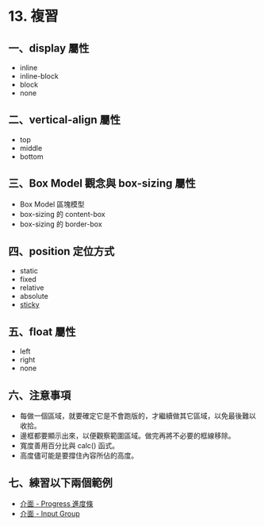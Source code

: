 # 13. 複習

## 一、display 屬性

* inline
* inline-block
* block
* none

## 二、vertical-align 屬性

* top
* middle
* bottom

## 三、Box Model 觀念與 box-sizing 屬性

* Box Model 區塊模型
* box-sizing 的 content-box
* box-sizing 的 border-box

## 四、position 定位方式

* static
* fixed
* relative
* absolute
* [sticky](https://www.w3schools.com/howto/howto_css_sticky_element.asp)

## 五、float 屬性

* left
* right
* none

## 六、注意事項

* 每做一個區域，就要確定它是不會跑版的，才繼續做其它區域，以免最後難以收拾。
* 邊框都要顯示出來，以便觀察範圍區域。做完再將不必要的框線移除。
* 寬度善用百分比與 calc\(\) 函式。
* 高度儘可能是要撐住內容所佔的高度。

## 七、練習以下兩個範例

* [介面 - Progress 進度條](https://docs.webmix.cc/html-and-css/4.-ban-mian-ou-kuai-shi-zuo#14-jie-mian-progress-jin-du-tiao)
* [介面 - Input Group](https://docs.webmix.cc/html-and-css/4.-ban-mian-ou-kuai-shi-zuo#12-jie-mian-input-group)



